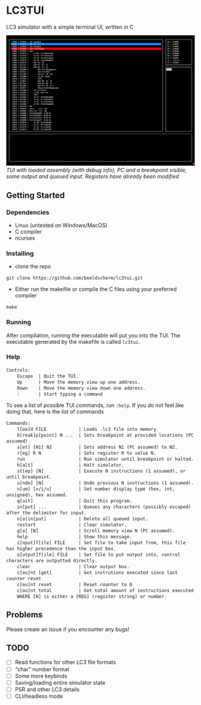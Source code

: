 # LC3TUI

LC3 simulator with a simple terminal UI, written in C

![alt text](screenshots/1.png)
*TUI with loaded assembly (with debug info), PC and a breakpoint visible, some output and queued input. Registers have already been modified*


## Getting Started

### Dependencies

* Linux (untested on Windows/MacOS)
* C compiler
* ncurses


### Installing

* clone the repo
```
git clone https://github.com/beeldscherm/lc3tui.git
```

* Either run the makefile or compile the C files using your preferred compiler
```
make
```


### Running

After compilation, running the executable will put you into the TUI.
The executable generated by the makefile is called `lc3tui`.


### Help

```
Controls:
    Escape  | Quit the TUI.
    Up      | Move the memory view up one address.
    Down    | Move the memory view down one address.
    :       | Start typing a command
```


To see a list of possible TUI commands, run `:help`.
If you do not feel like doing that, here is the list of commands

```
Commands:
    l[oa]d FILE            | Loads .lc3 file into memory
    b[reak]p[point] N ...  | Sets breakpoint at provided locations (PC assumed).
    s[et] [N1] N2          | Sets address N1 (PC assumed) to N2.
    r[eg] R N              | Sets register R to value N.
    run                    | Run simulator until breakpoint or halted.
    h[alt]                 | Halt simulator.
    st[ep] [N]             | Execute N instructions (1 assumed), or until breakpoint.
    u[ndo] [N]             | Undo previous N instructions (1 assumed).
    n[um] [x/i/u]          | Set number display type (hex, int, unsigned), hex assumed.
    q[uit]                 | Quit this program.
    in[put] ...            | Queues any characters (possibly escaped) after the delimiter for input.
    n[o]in[put]            | Delete all queued input.
    restart                | Clear simulator.
    g[o] [N]               | Scroll memory view N (PC assumed).
    help                   | Show this message.
    i[nput]f[ile] FILE     | Set file to take input from, this file has higher precedence than the input box.
    o[utput]f[ile] FILE    | Set file to put output into, control characters are outputted directly.
    clear                  | Clear output box.
    c[ou]nt [get]          | Get instrutions executed since last counter reset
    c[ou]nt reset          | Reset counter to 0
    c[ou]nt total          | Get total amount of instructions executed
    WHERE [N] is either a [REG] (register string) or number.
```


## Problems

Please create an issue if you encounter any bugs!


## TODO

- [ ] Read functions for other LC3 file formats
- [ ] "char" number format
- [ ] Some more keybinds
- [ ] Saving/loading entire simulator state
- [ ] PSR and other LC3 details
- [ ] CLI/headless mode
